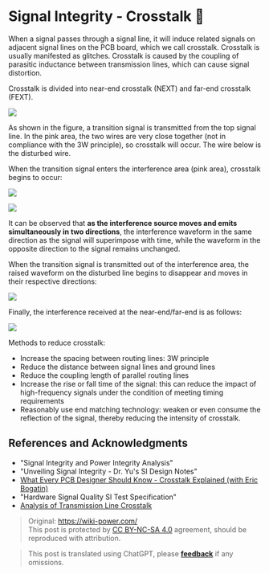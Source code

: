 # Signal Integrity - Crosstalk 🚧

When a signal passes through a signal line, it will induce related signals on adjacent signal lines on the PCB board, which we call crosstalk. Crosstalk is usually manifested as glitches. Crosstalk is caused by the coupling of parasitic inductance between transmission lines, which can cause signal distortion.

Crosstalk is divided into near-end crosstalk (NEXT) and far-end crosstalk (FEXT).

![](https://wiki-media-1253965369.cos.ap-guangzhou.myqcloud.com/img/20211014143734.png)

As shown in the figure, a transition signal is transmitted from the top signal line. In the pink area, the two wires are very close together (not in compliance with the 3W principle), so crosstalk will occur. The wire below is the disturbed wire.

When the transition signal enters the interference area (pink area), crosstalk begins to occur:

![](https://wiki-media-1253965369.cos.ap-guangzhou.myqcloud.com/img/20211014144817.png)

![](https://wiki-media-1253965369.cos.ap-guangzhou.myqcloud.com/img/20211014145322.png)

It can be observed that **as the interference source moves and emits simultaneously in two directions**, the interference waveform in the same direction as the signal will superimpose with time, while the waveform in the opposite direction to the signal remains unchanged.

When the transition signal is transmitted out of the interference area, the raised waveform on the disturbed line begins to disappear and moves in their respective directions:

![](https://wiki-media-1253965369.cos.ap-guangzhou.myqcloud.com/img/20211014145143.png)

Finally, the interference received at the near-end/far-end is as follows:

![](https://wiki-media-1253965369.cos.ap-guangzhou.myqcloud.com/img/20211014150220.png)

Methods to reduce crosstalk:

- Increase the spacing between routing lines: 3W principle
- Reduce the distance between signal lines and ground lines
- Reduce the coupling length of parallel routing lines
- Increase the rise or fall time of the signal: this can reduce the impact of high-frequency signals under the condition of meeting timing requirements
- Reasonably use end matching technology: weaken or even consume the reflection of the signal, thereby reducing the intensity of crosstalk.

## References and Acknowledgments

- "Signal Integrity and Power Integrity Analysis"
- "Unveiling Signal Integrity - Dr. Yu's SI Design Notes"
- [What Every PCB Designer Should Know - Crosstalk Explained (with Eric Bogatin)](https://www.youtube.com/watch?v=EF7SxgcDfCo)
- "Hardware Signal Quality SI Test Specification"
- [Analysis of Transmission Line Crosstalk](https://blog.csdn.net/weixin_40877615/article/details/95329866)

> Original: <https://wiki-power.com/>  
> This post is protected by [CC BY-NC-SA 4.0](https://creativecommons.org/licenses/by/4.0/deed.en) agreement, should be reproduced with attribution.

> This post is translated using ChatGPT, please [**feedback**](https://github.com/linyuxuanlin/Wiki_MkDocs/issues/new) if any omissions.